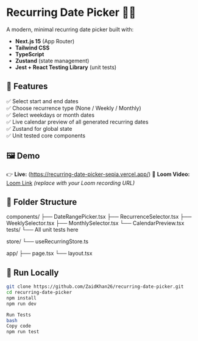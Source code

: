 # Recurring Date Picker 🔁📅

A modern, minimal recurring date picker built with:

- **Next.js 15** (App Router)
- **Tailwind CSS**
- **TypeScript**
- **Zustand** (state management)
- **Jest + React Testing Library** (unit tests)

## 🔧 Features

✅ Select start and end dates  
✅ Choose recurrence type (None / Weekly / Monthly)  
✅ Select weekdays or month dates  
✅ Live calendar preview of all generated recurring dates  
✅ Zustand for global state  
✅ Unit tested core components  

## 🖼️ Demo

👉 **Live:** (https://recurring-date-picker-sepia.vercel.app/)
🎥 **Loom Video:** [Loom Link](#) *(replace with your Loom recording URL)*

## 📁 Folder Structure

components/
├── DateRangePicker.tsx
├── RecurrenceSelector.tsx
├── WeeklySelector.tsx
├── MonthlySelector.tsx
└── CalendarPreview.tsx
tests/
└── All unit tests here

store/
└── useRecurringStore.ts

app/
├── page.tsx
└── layout.tsx

## 🚀 Run Locally

```bash
git clone https://github.com/ZaidKhan26/recurring-date-picker.git
cd recurring-date-picker
npm install
npm run dev

Run Tests
bash
Copy code
npm run test
